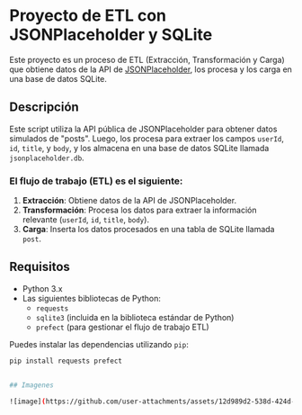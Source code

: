 # Proyecto de ETL con JSONPlaceholder y SQLite

Este proyecto es un proceso de ETL (Extracción, Transformación y Carga) que obtiene datos de la API de [JSONPlaceholder](https://jsonplaceholder.typicode.com), los procesa y los carga en una base de datos SQLite.

## Descripción

Este script utiliza la API pública de JSONPlaceholder para obtener datos simulados de "posts". Luego, los procesa para extraer los campos `userId`, `id`, `title`, y `body`, y los almacena en una base de datos SQLite llamada `jsonplaceholder.db`.

### El flujo de trabajo (ETL) es el siguiente:

1. **Extracción**: Obtiene datos de la API de JSONPlaceholder.
2. **Transformación**: Procesa los datos para extraer la información relevante (`userId`, `id`, `title`, `body`).
3. **Carga**: Inserta los datos procesados en una tabla de SQLite llamada `post`.

## Requisitos

- Python 3.x
- Las siguientes bibliotecas de Python:
  - `requests`
  - `sqlite3` (incluida en la biblioteca estándar de Python)
  - `prefect` (para gestionar el flujo de trabajo ETL)

Puedes instalar las dependencias utilizando `pip`:

```bash
pip install requests prefect


## Imagenes

![image](https://github.com/user-attachments/assets/12d989d2-538d-424d-b86d-2edeb0f2e602)
